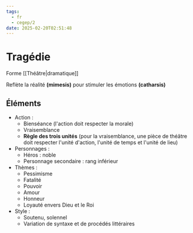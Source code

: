 ```yaml
---
tags:
  - fr
  - cegep/2
date: 2025-02-20T02:51:48
---
```


# Tragédie

Forme [[Théâtre|dramatique]]

Reflète la réalité **(mimesis)** pour stimuler les émotions **(catharsis)**

## Éléments

- Action :
	- Bienséance (l'action doit respecter la morale)
	- Vraisemblance
	- **Règle des trois unités** (pour la vraisemblance, une pièce de théâtre doit respecter l'unité d'action, l'unité de temps et l'unité de lieu)
- Personnages :
	- Héros : noble
	- Personnage secondaire : rang inférieur
- Thèmes :
	- Pessimisme
	- Fatalité
	- Pouvoir
	- Amour
	- Honneur
	- Loyauté envers Dieu et le Roi
- Style :
	- Soutenu, solennel
	- Variation de syntaxe et de procédés littéraires
